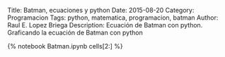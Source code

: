 Title: Batman, ecuaciones y python
Date: 2015-08-20
Category: Programacion
Tags: python, matematica, programacion, batman
Author: Raul E. Lopez Briega
Description: Ecuación de Batman con python. Graficando la ecuación de Batman con python

{% notebook Batman.ipynb cells[2:] %}
